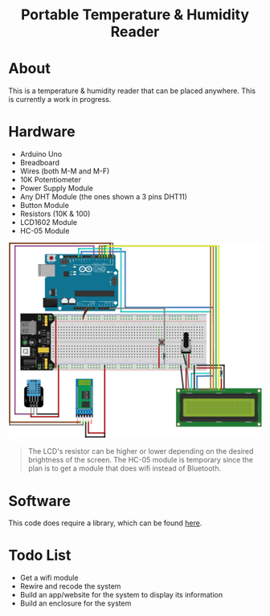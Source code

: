 <h1 align="center">
  Portable Temperature & Humidity Reader
</h1>

# About
This is a temperature & humidity reader that can be placed anywhere. This is currently a work in progress.

# Hardware
- Arduino Uno
- Breadboard
- Wires (both M-M and M-F)
- 10K Potentiometer
- Power Supply Module
- Any DHT Module (the ones shown a 3 pins DHT11)
- Button Module
- Resistors (10K & 100)
- LCD1602 Module
- HC-05 Module

![Breadboard Layout](https://github.com/KevLam3/Portable-Temperature-Humidity-Reader/blob/ce9bd8a09c75e1156662444f5af1fc81245230f3/images/Temp%20Hum%20Reader_bb.jpg?raw=true "Breadboard Layout")
> The LCD's resistor can be higher or lower depending on the desired brightness of the screen. The HC-05 module is temporary since the plan is to get a module that does wifi instead of Bluetooth.

# Software 
This code does require a library, which can be found [here](https://www.arduino.cc/reference/en/libraries/dht-sensor-library/).

# Todo List
- Get a wifi module
- Rewire and recode the system
- Build an app/website for the system to display its information
- Build an enclosure for the system
